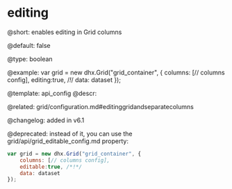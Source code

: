 editing
=============

@short: 
enables editing in Grid columns


@default:
false


@type: boolean

@example: 
var grid = new dhx.Grid("grid_container", {
	columns: [// columns config],
	editing:true, /*!*/
	data: dataset
});


@template:	api_config
@descr: 

@related:
grid/configuration.md#editinggridandseparatecolumns

@changelog: added in v6.1

@deprecated: instead of it, you can use the grid/api/grid_editable_config.md property:

~~~js
var grid = new dhx.Grid("grid_container", {
	columns: [// columns config],
	editable:true, /*!*/
	data: dataset
});
~~~